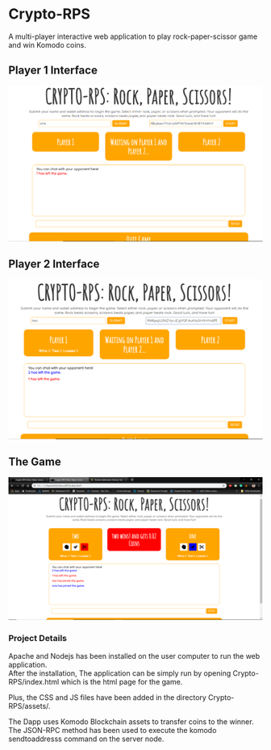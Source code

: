 # Crypto-RPS
A multi-player interactive web application to play rock-paper-scissor game and win Komodo coins.

## Player 1 Interface
![](assets/images/output1.png)

## Player 2 Interface
![](assets/images/output2.png)

## The Game
![](assets/images/output3.png)


### Project Details
Apache and Nodejs has been installed on the user computer to run the web application.  
After the installation, The application can be simply run by opening Crypto-RPS/index.html which is the html page for the game.  
  
Plus, the CSS and JS files have been added in the directory Crypto-RPS/assets/.  
  
The Dapp uses Komodo Blockchain assets to transfer coins to the winner.  
The JSON-RPC method has been used to execute the komodo sendtoaddresss command on the server node.
